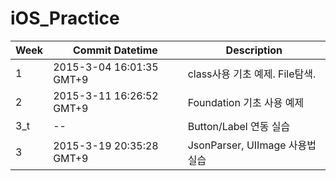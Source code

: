 # iOS_Practice

| Week | Commit Datetime          | Description                     |
|------|--------------------------|---------------------------------|
|  1   | 2015-3-04 16:01:35 GMT+9 | class사용 기초 예제. File탐색.  |
|  2   | 2015-3-11 16:26:52 GMT+9 | Foundation 기초 사용 예제       |
| 3_t  | --                       | Button/Label 연동 실습          |
|  3   | 2015-3-19 20:35:28 GMT+9 | JsonParser, UIImage 사용법 실습 |
